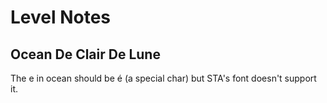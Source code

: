 # Level Notes
## Ocean De Clair De Lune
The e in ocean should be é (a special char) but STA's font doesn't support it.
